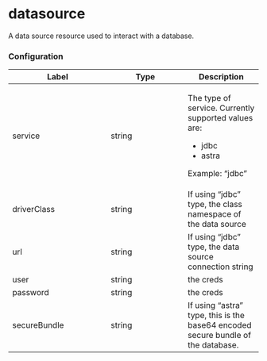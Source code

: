 # datasource

A data source resource used to interact with a database.

### **Configuration**

<table><thead><tr><th width="182.33333333333331">Label</th><th width="139">Type</th><th>Description</th></tr></thead><tbody><tr><td>service</td><td>string</td><td><p>The type of service. Currently supported values are:</p><ul><li>jdbc</li><li>astra</li></ul><p>Example: “jdbc”</p></td></tr><tr><td>driverClass</td><td>string</td><td>If using “jdbc” type, the class namespace of the data source</td></tr><tr><td>url</td><td>string</td><td>If using “jdbc” type, the data source connection string</td></tr><tr><td>user</td><td>string</td><td>the creds</td></tr><tr><td>password</td><td>string</td><td>the creds</td></tr><tr><td>secureBundle</td><td>string</td><td>If using “astra” type, this is the base64 encoded secure bundle of the database.</td></tr></tbody></table>
